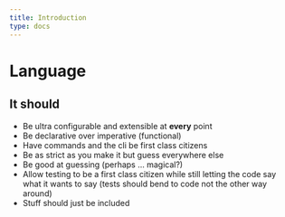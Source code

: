 ```yaml
---
title: Introduction
type: docs
---
```


# Language

## It should

- Be ultra configurable and extensible at **every** point
- Be declarative over imperative (functional)
- Have commands and the cli be first class citizens
- Be as strict as you make it but guess everywhere else
- Be good at guessing (perhaps ... magical?)
- Allow testing to be a first class citizen while still letting the code say what
  it wants to say (tests should bend to code not the other way around)
- Stuff should just be included
